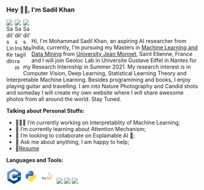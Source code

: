 ### Hey 👋🏽, I'm Sadil Khan

<a href="https://www.linkedin.com/in/md-sadil-khan-a96568170/">
  <img align="left" alt="Sadil's LinKedIn" width="22px" src="https://cdn.jsdelivr.net/npm/simple-icons@v3/icons/linkedin.svg" />
</a>
<a href="https://www.instagram.com/md.sadil_khan/?hl=en">
  <img align="left" alt="Sadil's Instagram" width="22px" src="https://cdn.jsdelivr.net/npm/simple-icons@v3/icons/instagram.svg" />
</a>

<a href="mailto:edwardstephendrood@gmail.com?subject=Mail&body=Please Mail Me!">
  <img align="left" alt="Sadil's Mail" width="22px" src= "https://upload.wikimedia.org/wikipedia/commons/thumb/4/45/New_Logo_Gmail.svg/634px-New_Logo_Gmail.svg.png"/>
</a>
  
<br />
<br />

Hi, I'm Mohammad Sadil Khan, an aspiring AI researcher from India, currently, I'm pursuing my Masters in [Machine Learning and Data Mining](https://mldm.univ-st-etienne.fr/) from [University Jean Monnet](https://www.univ-st-etienne.fr/fr/index.html), Saint Etienne, France and I will join Geoloc Lab in Universite Gustave Eiffel in Nantes for my Research Internship in Summer 2021. My research interest is in Computer Vision, Deep Learning, Statistical Learning Theory and Interpretable Machine Learning. Besides programming and books, I enjoy playing guitar and travelling. I am into Nature Photography and Candid shots and someday I will create my own website where I will share awesome photos from all around the world. Stay Tuned.


**Talking about Personal Stuffs:**

- 👨🏽‍💻 I’m currently working on Interpretablity of Machine Learning;
- 🌱 I’m currently learning about Attention Mechanism; 
- 👯 I’m looking to collaborate on Explainable AI 🤝;
- 💬 Ask me about anything, I am happy to help;
- 📝[Resume](https://drive.google.com/file/d/1qXIjOfwgeYSLk2RG14ACJZj-j3zKwZip/view?usp=sharing)

**Languages and Tools:**  

<code><img height="40" src="https://raw.githubusercontent.com/github/explore/80688e429a7d4ef2fca1e82350fe8e3517d3494d/topics/cpp/cpp.png"></code>
<code><img height="40" src="https://raw.githubusercontent.com/github/explore/80688e429a7d4ef2fca1e82350fe8e3517d3494d/topics/python/python.png"></code>
<code><img height="40" src="https://raw.githubusercontent.com/github/explore/80688e429a7d4ef2fca1e82350fe8e3517d3494d/topics/mysql/mysql.png"></code>
<code><img height="40" src="http://www.pngall.com/wp-content/uploads/2017/05/Copyright-Symbol-R-Free-Download-PNG.png"></code>
<code><img height="40" src="https://julialang.org/assets/infra/logo.svg"></code>
<code><img height="40" src="https://upload.wikimedia.org/wikipedia/en/c/cd/Anaconda_Logo.png"></code>

